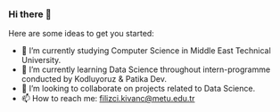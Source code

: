 ### Hi there 👋


Here are some ideas to get you started:

- 🔭 I’m currently studying Computer Science in Middle East Technical University.
- 🌱 I’m currently learning Data Science throughout intern-programme conducted by Kodluyoruz & Patika Dev.
- 👯 I’m looking to collaborate on projects related to Data Science.
- 📫 How to reach me: filizci.kivanc@metu.edu.tr

